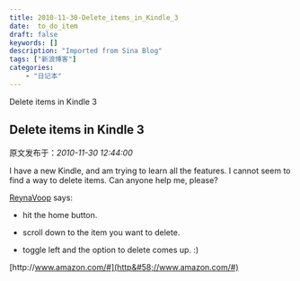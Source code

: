 ```yaml
---
title: 2010-11-30-Delete_items_in_Kindle_3
date:  to_do_item
draft: false
keywords: []
description: "Imported from Sina Blog"
tags: ["新浪博客"]
categories: 
    - "日记本"
---
```

Delete items in Kindle 3
## Delete items in Kindle 3

 原文发布于：*2010-11-30 12:44:00*

I have a new Kindle, and am trying to learn all the features. I
cannot seem to find a way to delete items. Can anyone help me,
please?

[
ReynaVoop](http&#58;//www.amazon.com/gp/pdp/profile/ASMATIBS1RGFZ/ref=cm_cd_et_pdp) says&#58;

- hit the home button.

- scroll down to the item you want to delete.

- toggle left and the option to delete comes up.
&#58;)

[http&#58;//www.amazon.com/#](http&#58;//www.amazon.com/#)


